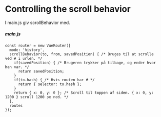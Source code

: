 # Controlling the scroll behavior
I main.js giv scrollBehavior med.  
##### main.js
```
const router = new VueRouter({
  mode: 'history',
  scrollBehavior(to, from, savedPosition) { /* Bruges til at scrolle ved # i urlen. */
    if(savedPosition) { /* Brugeren trykker på tilbage, og ender hvor han var. */
      return savedPosition;
    }
    if(to.hash) { /* Hvis routen har # */
      return { selector: to.hash };
    }
    return { x: 0, y: 0 }; /* Scroll til toppen af siden. { x: 0, y: 1200 } scroll 1200 px ned. */
  },
  routes
});
```
